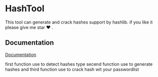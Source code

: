 
# HashTool

This tool can generate and crack hashes support by hashlib.
if you like it please give me star ♥ .


## Documentation

[Documentation](https://linktodocumentation)

first function use to detect hashes type 
secend function use to generate hashes
and third function use to crack hash wit your passwordlist
